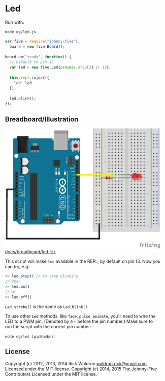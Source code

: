 <!--remove-start-->
# Led

Run with:
```bash
node eg/led.js
```
<!--remove-end-->

```javascript
var five = require("johnny-five"),
  board = new five.Board();

board.on("ready", function() {
  // Default to pin 13
  var led = new five.Led(process.argv[2] || 13);

  this.repl.inject({
    led: led
  });

  led.blink();
});


```


## Breadboard/Illustration


![docs/breadboard/led.png](breadboard/led.png)
[docs/breadboard/led.fzz](breadboard/led.fzz)

This script will make `led` available in the REPL, by default on pin 13.
Now you can try, e.g.:

```js
>> led.stop() // to stop blinking
// then
>> led.on()
// or
>> led.off()
```

`Led.strobe()` is the same as `Led.blink()`

To use other `Led` methods, like `fade`, `pulse`, `animate`, you'll need to
wire the LED to a PWM pin. (Denoted by a `~` before the pin number.) Make sure
to run the script with the correct pin number:

`node eg/led [pinNumber]`


<!--remove-start-->
## License
Copyright (c) 2012, 2013, 2014 Rick Waldron <waldron.rick@gmail.com>
Licensed under the MIT license.
Copyright (c) 2014, 2015 The Johnny-Five Contributors
Licensed under the MIT license.
<!--remove-end-->
